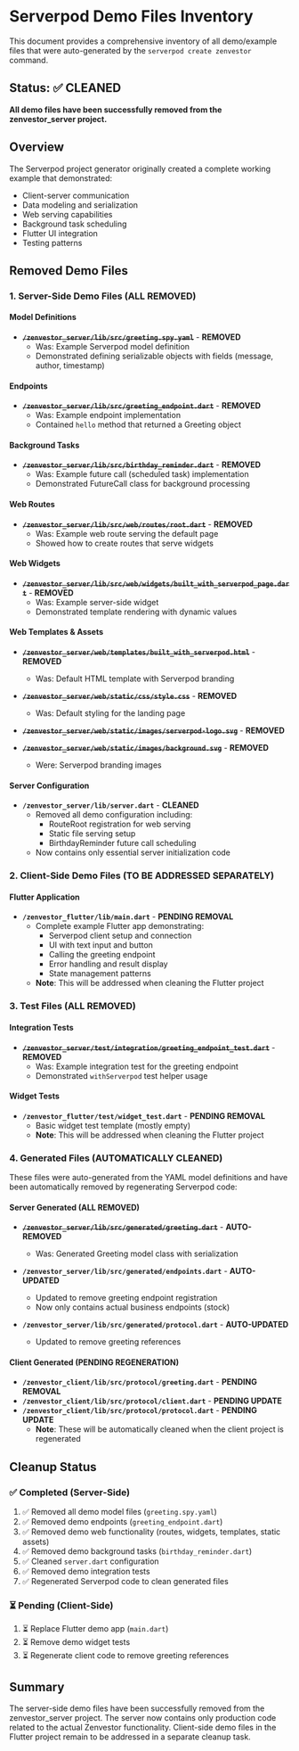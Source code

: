 # Serverpod Demo Files Inventory

This document provides a comprehensive inventory of all demo/example files that were auto-generated by the `serverpod create zenvestor` command. 

## Status: ✅ CLEANED

**All demo files have been successfully removed from the zenvestor_server project.**

## Overview

The Serverpod project generator originally created a complete working example that demonstrated:
- Client-server communication
- Data modeling and serialization
- Web serving capabilities
- Background task scheduling
- Flutter UI integration
- Testing patterns

## Removed Demo Files

### 1. Server-Side Demo Files (ALL REMOVED)

#### Model Definitions
- ~~**`/zenvestor_server/lib/src/greeting.spy.yaml`**~~ - **REMOVED**
  - Was: Example Serverpod model definition
  - Demonstrated defining serializable objects with fields (message, author, timestamp)

#### Endpoints
- ~~**`/zenvestor_server/lib/src/greeting_endpoint.dart`**~~ - **REMOVED**
  - Was: Example endpoint implementation
  - Contained `hello` method that returned a Greeting object

#### Background Tasks
- ~~**`/zenvestor_server/lib/src/birthday_reminder.dart`**~~ - **REMOVED**
  - Was: Example future call (scheduled task) implementation
  - Demonstrated FutureCall class for background processing

#### Web Routes
- ~~**`/zenvestor_server/lib/src/web/routes/root.dart`**~~ - **REMOVED**
  - Was: Example web route serving the default page
  - Showed how to create routes that serve widgets

#### Web Widgets
- ~~**`/zenvestor_server/lib/src/web/widgets/built_with_serverpod_page.dart`**~~ - **REMOVED**
  - Was: Example server-side widget
  - Demonstrated template rendering with dynamic values

#### Web Templates & Assets
- ~~**`/zenvestor_server/web/templates/built_with_serverpod.html`**~~ - **REMOVED**
  - Was: Default HTML template with Serverpod branding
  
- ~~**`/zenvestor_server/web/static/css/style.css`**~~ - **REMOVED**
  - Was: Default styling for the landing page
  
- ~~**`/zenvestor_server/web/static/images/serverpod-logo.svg`**~~ - **REMOVED**
- ~~**`/zenvestor_server/web/static/images/background.svg`**~~ - **REMOVED**
  - Were: Serverpod branding images

#### Server Configuration
- **`/zenvestor_server/lib/server.dart`** - **CLEANED**
  - Removed all demo configuration including:
    - RouteRoot registration for web serving
    - Static file serving setup
    - BirthdayReminder future call scheduling
  - Now contains only essential server initialization code

### 2. Client-Side Demo Files (TO BE ADDRESSED SEPARATELY)

#### Flutter Application
- **`/zenvestor_flutter/lib/main.dart`** - **PENDING REMOVAL**
  - Complete example Flutter app demonstrating:
    - Serverpod client setup and connection
    - UI with text input and button
    - Calling the greeting endpoint
    - Error handling and result display
    - State management patterns
  - **Note**: This will be addressed when cleaning the Flutter project

### 3. Test Files (ALL REMOVED)

#### Integration Tests
- ~~**`/zenvestor_server/test/integration/greeting_endpoint_test.dart`**~~ - **REMOVED**
  - Was: Example integration test for the greeting endpoint
  - Demonstrated `withServerpod` test helper usage

#### Widget Tests
- **`/zenvestor_flutter/test/widget_test.dart`** - **PENDING REMOVAL**
  - Basic widget test template (mostly empty)
  - **Note**: This will be addressed when cleaning the Flutter project

### 4. Generated Files (AUTOMATICALLY CLEANED)

These files were auto-generated from the YAML model definitions and have been automatically removed by regenerating Serverpod code:

#### Server Generated (ALL REMOVED)
- ~~**`/zenvestor_server/lib/src/generated/greeting.dart`**~~ - **AUTO-REMOVED**
  - Was: Generated Greeting model class with serialization
  
- **`/zenvestor_server/lib/src/generated/endpoints.dart`** - **AUTO-UPDATED**
  - Updated to remove greeting endpoint registration
  - Now only contains actual business endpoints (stock)
  
- **`/zenvestor_server/lib/src/generated/protocol.dart`** - **AUTO-UPDATED**
  - Updated to remove greeting references

#### Client Generated (PENDING REGENERATION)
- **`/zenvestor_client/lib/src/protocol/greeting.dart`** - **PENDING REMOVAL**
- **`/zenvestor_client/lib/src/protocol/client.dart`** - **PENDING UPDATE**
- **`/zenvestor_client/lib/src/protocol/protocol.dart`** - **PENDING UPDATE**
  - **Note**: These will be automatically cleaned when the client project is regenerated

## Cleanup Status

### ✅ Completed (Server-Side)
1. ✅ Removed all demo model files (`greeting.spy.yaml`)
2. ✅ Removed demo endpoints (`greeting_endpoint.dart`)
3. ✅ Removed demo web functionality (routes, widgets, templates, static assets)
4. ✅ Removed demo background tasks (`birthday_reminder.dart`)
5. ✅ Cleaned `server.dart` configuration
6. ✅ Removed demo integration tests
7. ✅ Regenerated Serverpod code to clean generated files

### ⏳ Pending (Client-Side)
1. ⏳ Replace Flutter demo app (`main.dart`)
2. ⏳ Remove demo widget tests
3. ⏳ Regenerate client code to remove greeting references

## Summary

The server-side demo files have been successfully removed from the zenvestor_server project. The server now contains only production code related to the actual Zenvestor functionality. Client-side demo files in the Flutter project remain to be addressed in a separate cleanup task.